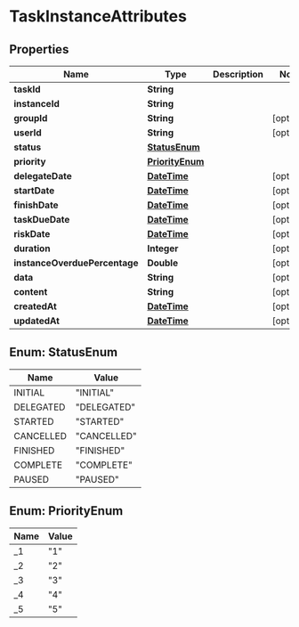 
# TaskInstanceAttributes

## Properties
Name | Type | Description | Notes
------------ | ------------- | ------------- | -------------
**taskId** | **String** |  | 
**instanceId** | **String** |  | 
**groupId** | **String** |  |  [optional]
**userId** | **String** |  |  [optional]
**status** | [**StatusEnum**](#StatusEnum) |  | 
**priority** | [**PriorityEnum**](#PriorityEnum) |  | 
**delegateDate** | [**DateTime**](DateTime.md) |  |  [optional]
**startDate** | [**DateTime**](DateTime.md) |  |  [optional]
**finishDate** | [**DateTime**](DateTime.md) |  |  [optional]
**taskDueDate** | [**DateTime**](DateTime.md) |  |  [optional]
**riskDate** | [**DateTime**](DateTime.md) |  |  [optional]
**duration** | **Integer** |  |  [optional]
**instanceOverduePercentage** | **Double** |  |  [optional]
**data** | **String** |  |  [optional]
**content** | **String** |  |  [optional]
**createdAt** | [**DateTime**](DateTime.md) |  |  [optional]
**updatedAt** | [**DateTime**](DateTime.md) |  |  [optional]


<a name="StatusEnum"></a>
## Enum: StatusEnum
Name | Value
---- | -----
INITIAL | &quot;INITIAL&quot;
DELEGATED | &quot;DELEGATED&quot;
STARTED | &quot;STARTED&quot;
CANCELLED | &quot;CANCELLED&quot;
FINISHED | &quot;FINISHED&quot;
COMPLETE | &quot;COMPLETE&quot;
PAUSED | &quot;PAUSED&quot;


<a name="PriorityEnum"></a>
## Enum: PriorityEnum
Name | Value
---- | -----
_1 | &quot;1&quot;
_2 | &quot;2&quot;
_3 | &quot;3&quot;
_4 | &quot;4&quot;
_5 | &quot;5&quot;



